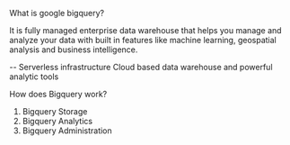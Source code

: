
What is google bigquery?

It is fully managed enterprise data warehouse that helps you manage and analyze your data
with built in features like machine learning, geospatial analysis and business intelligence.

-- Serverless infrastructure
Cloud based data warehouse and powerful analytic tools

How does Bigquery work?

1) Bigquery Storage
2) Bigquery Analytics
3) Bigquery Administration